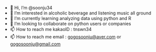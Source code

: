 - 👋 Hi, I’m @soonju34
- 👀 I’m interested in alcoholic beverage and listening music all ground
- 🌱 I’m currently learning analyzing data using python and R
- 💞️ I’m looking to collaborate on python users or companies
- 📫 How to reach me kakaoID : tnswn34 
- 📫 How to reach me email : gogosoonju@aver.com   or   gogosoonju@gmail.com



<!---
soonju34/soonju34 is a ✨ special ✨ repository because its `README.md` (this file) appears on your GitHub profile.
You can click the Preview link to take a look at your changes.
--->
